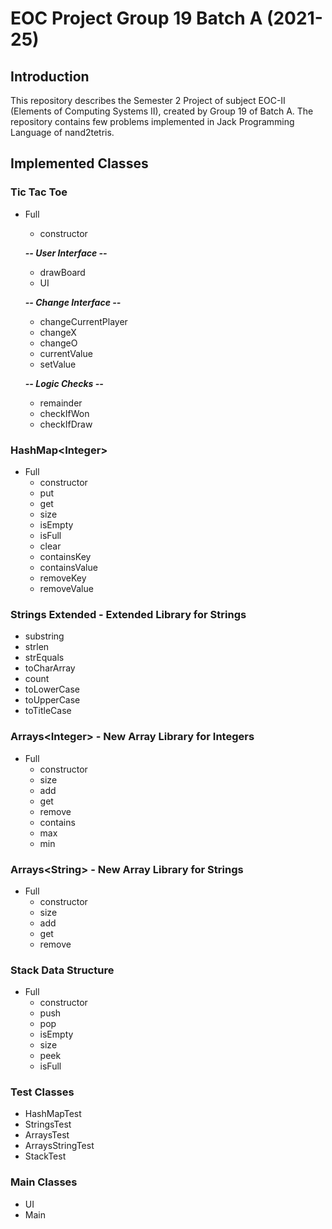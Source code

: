 # EOC Project Group 19 Batch A (2021-25)
## Introduction
This repository describes the Semester 2 Project of subject EOC-II (Elements of Computing Systems II), created by Group 19 of Batch A. The repository contains few problems implemented in Jack Programming Language of nand2tetris.

## Implemented Classes
### Tic Tac Toe
* Full
  * constructor
  
  ***-- User Interface --***
  * drawBoard
  * UI
  
  ***-- Change Interface --***
  * changeCurrentPlayer
  * changeX
  * changeO
  * currentValue
  * setValue
  
  ***-- Logic Checks --***
  * remainder
  * checkIfWon
  * checkIfDraw

### HashMap\<Integer\>
* Full
  * constructor
  * put
  * get
  * size
  * isEmpty
  * isFull
  * clear
  * containsKey
  * containsValue
  * removeKey
  * removeValue
  
### Strings Extended - Extended Library for Strings
* substring
* strlen
* strEquals
* toCharArray
* count
* toLowerCase
* toUpperCase
* toTitleCase

### Arrays\<Integer\> - New Array Library for Integers
* Full
  * constructor
  * size
  * add
  * get
  * remove
  * contains
  * max
  * min
  
### Arrays\<String\> - New Array Library for Strings
* Full
  * constructor
  * size
  * add
  * get
  * remove
  
### Stack Data Structure
* Full
  * constructor
  * push
  * pop
  * isEmpty
  * size
  * peek
  * isFull

### Test Classes
* HashMapTest
* StringsTest
* ArraysTest
* ArraysStringTest
* StackTest

### Main Classes
* UI
* Main
